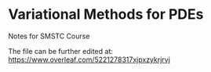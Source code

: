 # Variational Methods for PDEs
Notes for SMSTC Course

The file can be further edited at:
https://www.overleaf.com/5221278317xjpxzykrjrvj
